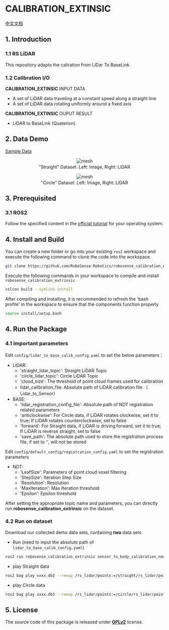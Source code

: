 # CALIBRATION_EXTINSIC

[中文文档](README_CN.md)

## 1. Introduction

### 1.1 RS LiDAR

This repository adapts the caliration from LiDar To BaseLink

### 1.2 Calibration I/O

**CALIBRATION_EXTINSIC** INPUT DATA

- A set of LiDAR data traveling at a constant speed along a straight line
- A set of LiDAR data rotating uniformly around a fixed axis

**CALIBRATION_EXTINSIC** OUPUT RESULT

- LiDAR to BaseLink (Quaterion)

## 2. Data Demo

[Sample Data](https://cdn.robosense.cn/AC1calibration_extrinsic.zip)

<div align="center">
    <img src="https://cdn.robosense.cn/AC_wiki/straight_data.gif" alt="mesh" />
    <p style="margin-top: 2px;">"Straight" Dataset. Left: Image, Right: LiDAR</p>
</div>

<div align="center">
    <img src="https://cdn.robosense.cn/AC_wiki/circle_data.gif" alt="mesh" />
    <p style="margin-top: 2px;">"Circle" Dataset. Left: Image, Right: LiDAR</p>
</div>

## 3. Prerequisited

### 3.1 ROS2

Follow the specified content in the [official tutorial](https://fishros.org/doc/ros2/humble/Installation.html) for your operating system.

## 4. Install and Build

You can create a new folder or go into your existing `ros2` workspace and execute the following command to clone the code into the workspace.

```bash
git clone https://github.com/RoboSense-Robotics/robosense_calibration_extrinsic.git -b main
```

Execute the following commands in your workspace to compile and install `robosense_calibration_extrinsic`

```bash
colcon build --symlink-install
```

After compiling and installing, it is recommended to refresh the 'bash profile' in the workspace to ensure that the components function properly

```bash
source install/setup.bash
```

## 4. Run the Package

### 4.1 Important parameters

Edit `config/lidar_to_base_calib_config.yaml` to set the below parameters：

- LIDAR:
  - 'straight_lidar_topic': Straight LiDAR Topic
  - 'circle_lidar_topic': Circle LiDAR Topic
  - 'cloud_size': The threshold of point cloud frames used for calibration
  - lidar_calibration_file: Absolute path of LiDAR calibration file （ Lidar_to_Sensor）
- BASE:
  - 'lidar_registration_config_file': Absolute path of NDT registration related parameters
  - 'anticlockwise': For Circle data, if LiDAR rotates clockwise, set it to true; If LiDAR rotates counterclockwise, set to false
  - 'forward': For Straight data, if LiDAR is driving forward, set it to true; If LiDAR is reverse straight, set to false
  - 'save_path': The absolute path used to store the registration process file, if set to '', will not be stored

Edit `config/default_config/registration_config.yaml` to set the registration parameters

- NDT:
  - 'LeafSize': Parameters of point cloud voxel filtering
  - 'StepSize': Iteration Step Size
  - 'Resolution': Resolution
  - 'MaxIteration': Max Iteration threshold
  - 'Epsilon': Epsilon threshold

After setting the appropriate topic name and parameters, you can directly run **robosense_calibration_extrinsic** on the dataset.

### 4.2 Run on dataset

Download our collected demo data sets, containing **two** data sets

- Run (need to input the absolute path of ```lidar_to_base_calib_config.yaml```)

```bash
ros2 run robosense_calibration_extrinsic sensor_to_body_calibration_node "XXX/robosense_calibration_extrinsic/config/lidar_to_base_calib_config.yaml"
```

- play Straight data

```bash
ros2 bag play xxxx.db3 --remap /rs_lidar/points:=/straight/rs_lidar/points # The demo data has already been remapped; no additional conversion is required.
```

- play Circle data

```bash
ros2 bag play xxxx.db3 --remap /rs_lidar/points:=/circle/rs_lidar/points # The demo data has already been remapped; no additional conversion is required.
```

## 5. License

The source code of this package is released under [**GPLv2**](http://www.gnu.org/licenses/) license.
